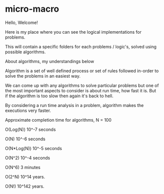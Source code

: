 # micro-macro

Hello, Welcome!

Here is my place where you can see the logical implementations for problems.

This will contain a specific folders for each problems / logic's, solved using possible algorithms.

About algorithms, my understandings below


Algorithm is a set of well defined process or set of rules followed in-order to solve the problems in an easiest way.

We can come up with any algorithms to solve particular problems but one of the most important aspects to consider is about
run time, how fast it is. But if the algorithm is too slow then again it's back to hell.

By considering a run time analysis in a problem, algorithm makes the executions very faster.

Approximate completion time for algorithms, N = 100


O(Log(N)) 	10^-7 seconds

O(N) 	    10^-6 seconds

O(N*Log(N)) 10^-5 seconds

O(N^2) 	    10^-4 seconds

O(N^6) 	    3 minutes

O(2^N) 	    10^14 years.

O(N!) 	    10^142 years.
